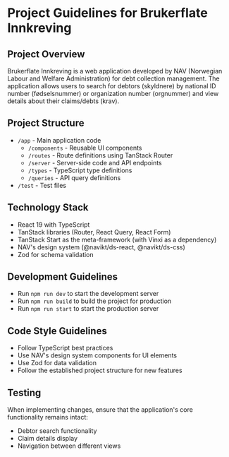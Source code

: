 # Project Guidelines for Brukerflate Innkreving

## Project Overview
Brukerflate Innkreving is a web application developed by NAV (Norwegian Labour and Welfare Administration) for debt collection management. The application allows users to search for debtors (skyldnere) by national ID number (fødselsnummer) or organization number (orgnummer) and view details about their claims/debts (krav).

## Project Structure
- `/app` - Main application code
  - `/components` - Reusable UI components
  - `/routes` - Route definitions using TanStack Router
  - `/server` - Server-side code and API endpoints
  - `/types` - TypeScript type definitions
  - `/queries` - API query definitions
- `/test` - Test files

## Technology Stack
- React 19 with TypeScript
- TanStack libraries (Router, React Query, React Form)
- TanStack Start as the meta-framework (with Vinxi as a dependency)
- NAV's design system (@navikt/ds-react, @navikt/ds-css)
- Zod for schema validation

## Development Guidelines
- Run `npm run dev` to start the development server
- Run `npm run build` to build the project for production
- Run `npm run start` to start the production server

## Code Style Guidelines
- Follow TypeScript best practices
- Use NAV's design system components for UI elements
- Use Zod for data validation
- Follow the established project structure for new features

## Testing
When implementing changes, ensure that the application's core functionality remains intact:
- Debtor search functionality
- Claim details display
- Navigation between different views
